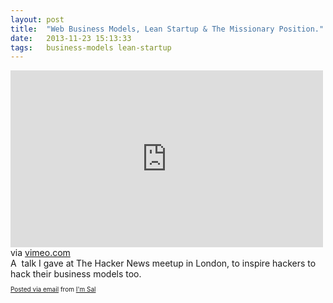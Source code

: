 ```yaml
---
layout: post
title:  "Web Business Models, Lean Startup & The Missionary Position."
date:   2013-11-23 15:13:33
tags:   business-models lean-startup
---
```


<div class="posterous_autopost">
<div class="posterous_bookmarklet_entry"><iframe src="http://player.vimeo.com/video/21760749?portrait=0" frameborder="0" width="500" height="283"></iframe>
<div class="posterous_quote_citation">via <a href="http://vimeo.com/21760749">vimeo.com</a></div>
</div>
<div class="posterous_quote_citation"></div>
<div class="posterous_quote_citation">A  talk I gave at The Hacker News meetup in London, to inspire hackers to hack their business models too.</div>
<div class="posterous_quote_citation"></div>
<p style="font-size: 10px;"><a href="http://posterous.com">Posted via email</a> from <a href="http://saintsal.posterous.com/my-talk-at-hacker-news-web-business-models-le">I'm Sal</a></p>

</div>
